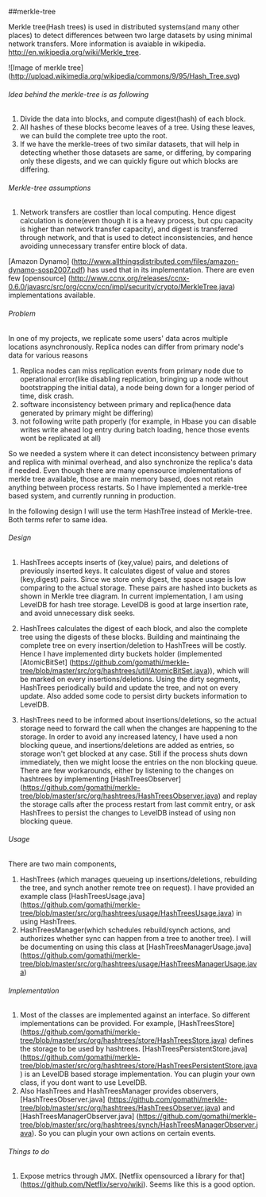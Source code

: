 ##merkle-tree

Merkle tree(Hash trees) is used in distributed systems(and many other places) to detect differences between two large datasets by using minimal network transfers. More information is avaiable in wikipedia. http://en.wikipedia.org/wiki/Merkle_tree. 

![Image of merkle tree] 
(http://upload.wikimedia.org/wikipedia/commons/9/95/Hash_Tree.svg)


###### Idea behind the merkle-tree is as following

1. Divide the data into blocks, and compute digest(hash) of each block. 
2. All hashes of these blocks become leaves of a tree. Using these leaves, we can build the complete tree upto the root.
3. If we have the merkle-trees of two similar datasets, that will help in detecting whether those datasets are same, or differing, by comparing only these digests, and we can quickly figure out which blocks are differing.

###### Merkle-tree assumptions

1) Network transfers are costlier than local computing. Hence digest calculation is done(even though it is a heavy process, but cpu capacity is higher than network transfer capacity), and digest is transferred through network, and that is used to detect inconsistencies, and hence avoiding unnecessary transfer entire block of data.

[Amazon Dynamo] (http://www.allthingsdistributed.com/files/amazon-dynamo-sosp2007.pdf) has used that in its implementation.
There are even few [opensource] (http://www.ccnx.org/releases/ccnx-0.6.0/javasrc/src/org/ccnx/ccn/impl/security/crypto/MerkleTree.java) implementations available. 

###### Problem

In one of my projects, we replicate some users' data acros multiple locations asynchronously. Replica nodes can differ from primary node's data for various reasons

1. Replica nodes can miss replication events from primary node due to operational error(like disabling replication, bringing up a node without bootstrapping the initial data), a node being down for a longer period of time, disk crash.
2. software inconsistency between primary and replica(hence data generated by primary might be differing)
3. not following write path properly (for example, in Hbase you can disable writes write ahead log entry during batch loading, hence those events wont be replicated at all)

So we needed a system where it can detect inconsistency between primary and replica with minimal overhead, and also synchronize the replica's data if needed. Even though there are many opensource implementations of merkle tree available, those are main memory based, does not retain anything between process restarts. So I have implemented a merkle-tree based system, and currently running in production. 

In the following design I will use the term HashTree instead of Merkle-tree. Both terms refer to same idea.

###### Design

1. HashTrees accepts inserts of (key,value) pairs, and deletions of previously inserted keys. It calculates digest of value and stores (key,digest) pairs. Since we store only digest, the space usage is low comparing to the actual storage. These pairs are hashed into buckets as shown in Merkle tree diagram. In current implementation, I am using LevelDB for hash tree storage. LevelDB is good at large insertion rate, and avoid unnecessary disk seeks. 

2. HashTrees calculates the digest of each block, and also the complete tree using the digests of these blocks. Building and maintinaing the complete tree on every insertion/deletion to HashTrees will be costly. Hence I have implemented dirty buckets holder (implemented [AtomicBitSet] (https://github.com/gomathi/merkle-tree/blob/master/src/org/hashtrees/util/AtomicBitSet.java)), which will be marked on every insertions/deletions. Using the dirty segments, HashTrees periodically build and update the tree, and not on every update. Also added some code to persist dirty buckets information to LevelDB. 

3. HashTrees need to be informed about insertions/deletions, so the actual storage need to forward the call when the changes are happening to the storage. In order to avoid any increased latency, I have used a non blocking queue, and insertions/deletions are added as entries, so storage won't get blocked at any case. Still if the process shuts down immediately, then we might loose the entries on the non blocking queue. There are few workarounds, either by listening to the changes on hashtrees by implementing [HashTreesObserver] (https://github.com/gomathi/merkle-tree/blob/master/src/org/hashtrees/HashTreesObserver.java) and replay the storage calls after the process restart from last commit entry, or ask HashTrees to persist the changes to LevelDB instead of using non blocking queue.

###### Usage

There are two main components, 

1. HashTrees (which manages queueing up insertions/deletions, rebuilding the tree, and synch another remote tree on request). I have provided an example class [HashTreesUsage.java] (https://github.com/gomathi/merkle-tree/blob/master/src/org/hashtrees/usage/HashTreesUsage.java) in using HashTrees.
2. HashTreesManager(which schedules rebuild/synch actions, and authorizes whether sync can happen from a tree to another tree). I will be documenting on using this class at [HashTreesManagerUsage.java] (https://github.com/gomathi/merkle-tree/blob/master/src/org/hashtrees/usage/HashTreesManagerUsage.java)

###### Implementation

1. Most of the classes are implemented against an interface. So different implementations can be provided. For example, [HashTreesStore] (https://github.com/gomathi/merkle-tree/blob/master/src/org/hashtrees/store/HashTreesStore.java) defines the storage to be used by hashtrees. [HashTreesPersistentStore.java] (https://github.com/gomathi/merkle-tree/blob/master/src/org/hashtrees/store/HashTreesPersistentStore.java) is an LevelDB based storage implementation. You can plugin your own class, if you dont want to use LevelDB.
2. Also HashTrees and HashTreesManager provides observers, [HashTreesObserver.java] (https://github.com/gomathi/merkle-tree/blob/master/src/org/hashtrees/HashTreesObserver.java) and [HashTreesManagerObserver.java] (https://github.com/gomathi/merkle-tree/blob/master/src/org/hashtrees/synch/HashTreesManagerObserver.java). So you can plugin your own actions on certain events. 

###### Things to do
1. Expose metrics through JMX. [Netflix opensourced a library for that] (https://github.com/Netflix/servo/wiki). Seems like this is a good option.



